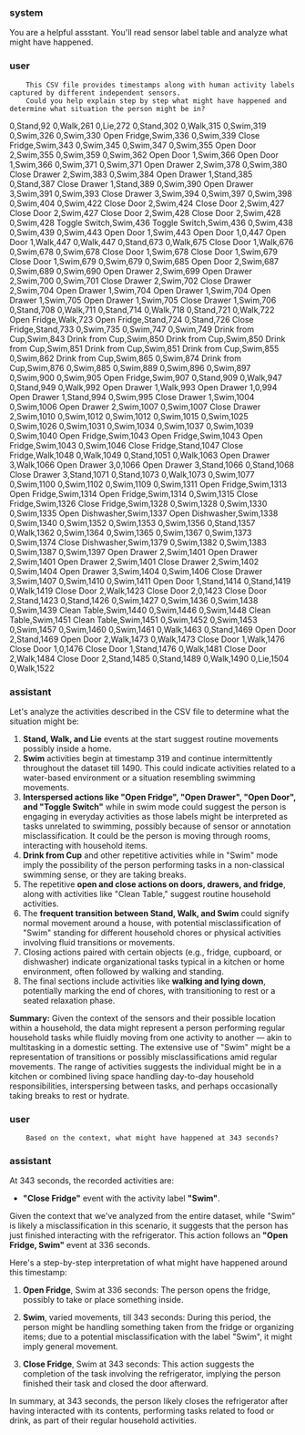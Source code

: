 ### system
You are a helpful assstant. You'll read sensor label table and analyze what might have happened.
### user

        This CSV file provides timestamps along with human activity labels captured by different independent sensors.
        Could you help explain step by step what might have happened and determine what situation the person might be in?
    
0,Stand,92
0,Walk,261
0,Lie,272
0,Stand,302
0,Walk,315
0,Swim,319
0,Swim,326
0,Swim,330
Open Fridge,Swim,336
0,Swim,339
Close Fridge,Swim,343
0,Swim,345
0,Swim,347
0,Swim,355
Open Door 2,Swim,355
0,Swim,359
0,Swim,362
Open Door 1,Swim,366
Open Door 1,Swim,366
0,Swim,371
0,Swim,371
Open Drawer 2,Swim,378
0,Swim,380
Close Drawer 2,Swim,383
0,Swim,384
Open Drawer 1,Stand,385
0,Stand,387
Close Drawer 1,Stand,389
0,Swim,390
Open Drawer 3,Swim,391
0,Swim,393
Close Drawer 3,Swim,394
0,Swim,397
0,Swim,398
0,Swim,404
0,Swim,422
Close Door 2,Swim,424
Close Door 2,Swim,427
Close Door 2,Swim,427
Close Door 2,Swim,428
Close Door 2,Swim,428
0,Swim,428
Toggle Switch,Swim,436
Toggle Switch,Swim,436
0,Swim,438
0,Swim,439
0,Swim,443
Open Door 1,Swim,443
Open Door 1,0,447
Open Door 1,Walk,447
0,Walk,447
0,Stand,673
0,Walk,675
Close Door 1,Walk,676
0,Swim,678
0,Swim,678
Close Door 1,Swim,678
Close Door 1,Swim,679
Close Door 1,Swim,679
0,Swim,679
0,Swim,685
Open Door 2,Swim,687
0,Swim,689
0,Swim,690
Open Drawer 2,Swim,699
Open Drawer 2,Swim,700
0,Swim,701
Close Drawer 2,Swim,702
Close Drawer 2,Swim,704
Open Drawer 1,Swim,704
Open Drawer 1,Swim,704
Open Drawer 1,Swim,705
Open Drawer 1,Swim,705
Close Drawer 1,Swim,706
0,Stand,708
0,Walk,711
0,Stand,714
0,Walk,718
0,Stand,721
0,Walk,722
Open Fridge,Walk,723
Open Fridge,Stand,724
0,Stand,726
Close Fridge,Stand,733
0,Swim,735
0,Swim,747
0,Swim,749
Drink from Cup,Swim,843
Drink from Cup,Swim,850
Drink from Cup,Swim,850
Drink from Cup,Swim,851
Drink from Cup,Swim,851
Drink from Cup,Swim,855
0,Swim,862
Drink from Cup,Swim,865
0,Swim,874
Drink from Cup,Swim,876
0,Swim,885
0,Swim,889
0,Swim,896
0,Swim,897
0,Swim,900
0,Swim,905
Open Fridge,Swim,907
0,Stand,909
0,Walk,947
0,Stand,949
0,Walk,992
Open Drawer 1,Walk,993
Open Drawer 1,0,994
Open Drawer 1,Stand,994
0,Swim,995
Close Drawer 1,Swim,1004
0,Swim,1006
Open Drawer 2,Swim,1007
0,Swim,1007
Close Drawer 2,Swim,1010
0,Swim,1012
0,Swim,1012
0,Swim,1015
0,Swim,1025
0,Swim,1026
0,Swim,1031
0,Swim,1034
0,Swim,1037
0,Swim,1039
0,Swim,1040
Open Fridge,Swim,1043
Open Fridge,Swim,1043
Open Fridge,Swim,1043
0,Swim,1046
Close Fridge,Stand,1047
Close Fridge,Walk,1048
0,Walk,1049
0,Stand,1051
0,Walk,1063
Open Drawer 3,Walk,1066
Open Drawer 3,0,1066
Open Drawer 3,Stand,1066
0,Stand,1068
Close Drawer 3,Stand,1071
0,Stand,1073
0,Walk,1073
0,Swim,1077
0,Swim,1100
0,Swim,1102
0,Swim,1109
0,Swim,1311
Open Fridge,Swim,1313
Open Fridge,Swim,1314
Open Fridge,Swim,1314
0,Swim,1315
Close Fridge,Swim,1326
Close Fridge,Swim,1328
0,Swim,1328
0,Swim,1330
0,Swim,1335
Open Dishwasher,Swim,1337
Open Dishwasher,Swim,1338
0,Swim,1340
0,Swim,1352
0,Swim,1353
0,Swim,1356
0,Stand,1357
0,Walk,1362
0,Swim,1364
0,Swim,1365
0,Swim,1367
0,Swim,1373
0,Swim,1374
Close Dishwasher,Swim,1379
0,Swim,1382
0,Swim,1383
0,Swim,1387
0,Swim,1397
Open Drawer 2,Swim,1401
Open Drawer 2,Swim,1401
Open Drawer 2,Swim,1401
Close Drawer 2,Swim,1402
0,Swim,1404
Open Drawer 3,Swim,1404
0,Swim,1406
Close Drawer 3,Swim,1407
0,Swim,1410
0,Swim,1411
Open Door 1,Stand,1414
0,Stand,1419
0,Walk,1419
Close Door 2,Walk,1423
Close Door 2,0,1423
Close Door 2,Stand,1423
0,Stand,1426
0,Swim,1427
0,Swim,1436
0,Swim,1438
0,Swim,1439
Clean Table,Swim,1440
0,Swim,1446
0,Swim,1448
Clean Table,Swim,1451
Clean Table,Swim,1451
0,Swim,1452
0,Swim,1453
0,Swim,1457
0,Swim,1460
0,Swim,1461
0,Walk,1463
0,Stand,1469
Open Door 2,Stand,1469
Open Door 2,Walk,1473
0,Walk,1473
Close Door 1,Walk,1476
Close Door 1,0,1476
Close Door 1,Stand,1476
0,Walk,1481
Close Door 2,Walk,1484
Close Door 2,Stand,1485
0,Stand,1489
0,Walk,1490
0,Lie,1504
0,Walk,1522

### assistant
Let's analyze the activities described in the CSV file to determine what the situation might be:

1. **Stand, Walk, and Lie** events at the start suggest routine movements possibly inside a home.
2. **Swim** activities begin at timestamp 319 and continue intermittently throughout the dataset till 1490. This could indicate activities related to a water-based environment or a situation resembling swimming movements.
3. **Interspersed actions like "Open Fridge", "Open Drawer", "Open Door", and "Toggle Switch"** while in swim mode could suggest the person is engaging in everyday activities as those labels might be interpreted as tasks unrelated to swimming, possibly because of sensor or annotation misclassification. It could be the person is moving through rooms, interacting with household items.
4. **Drink from Cup** and other repetitive activities while in "Swim" mode imply the possibility of the person performing tasks in a non-classical swimming sense, or they are taking breaks.
5. The repetitive **open and close actions on doors, drawers, and fridge**, along with activities like "Clean Table," suggest routine household activities.
6. The **frequent transition between Stand, Walk, and Swim** could signify normal movement around a house, with potential misclassification of "Swim" standing for different household chores or physical activities involving fluid transitions or movements.
7. Closing actions paired with certain objects (e.g., fridge, cupboard, or dishwasher) indicate organizational tasks typical in a kitchen or home environment, often followed by walking and standing.
8. The final sections include activities like **walking and lying down**, potentially marking the end of chores, with transitioning to rest or a seated relaxation phase.

**Summary:**
Given the context of the sensors and their possible location within a household, the data might represent a person performing regular household tasks while fluidly moving from one activity to another — akin to multitasking in a domestic setting. The extensive use of "Swim" might be a representation of transitions or possibly misclassifications amid regular movements. The range of activities suggests the individual might be in a kitchen or combined living space handling day-to-day household responsibilities, interspersing between tasks, and perhaps occasionally taking breaks to rest or hydrate.
### user

        Based on the context, what might have happened at 343 seconds?
    
### assistant
At 343 seconds, the recorded activities are:

- **"Close Fridge"** event with the activity label **"Swim"**.

Given the context that we've analyzed from the entire dataset, while "Swim" is likely a misclassification in this scenario, it suggests that the person has just finished interacting with the refrigerator. This action follows an **"Open Fridge, Swim"** event at 336 seconds.

Here's a step-by-step interpretation of what might have happened around this timestamp:

1. **Open Fridge**, Swim at 336 seconds: The person opens the fridge, possibly to take or place something inside.

2. **Swim**, varied movements, till 343 seconds: During this period, the person might be handling something taken from the fridge or organizing items; due to a potential misclassification with the label "Swim", it might imply general movement.

3. **Close Fridge**, Swim at 343 seconds: This action suggests the completion of the task involving the refrigerator, implying the person finished their task and closed the door afterward.

In summary, at 343 seconds, the person likely closes the refrigerator after having interacted with its contents, performing tasks related to food or drink, as part of their regular household activities.
